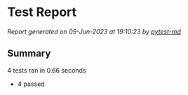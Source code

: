 # Test Report

*Report generated on 09-Jun-2023 at 19:10:23 by [pytest-md]*

[pytest-md]: https://github.com/hackebrot/pytest-md

## Summary

4 tests ran in 0.66 seconds

- 4 passed
